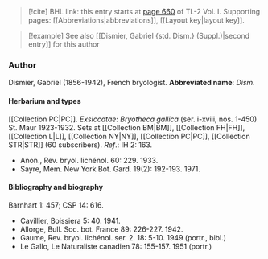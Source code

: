 > [!cite] BHL link: this entry starts at [page 660](https://www.biodiversitylibrary.org/page/33120791) of TL-2 Vol. I.
> Supporting pages: [[Abbreviations|abbreviations]], [[Layout key|layout key]].

> [!example] See also [[Dismier, Gabriel {std. Dism.} (Suppl.)|second entry]] for this author

### Author

Dismier, Gabriel (1856-1942), French bryologist. 
**Abbreviated name**: *Dism.*

#### Herbarium and types

[[Collection PC|PC]].
*Exsiccatae*: *Bryotheca gallica* (ser. i-xviii, nos. 1-450) St. Maur 1923-1932. Sets at [[Collection BM|BM]], [[Collection FH|FH]], [[Collection L|L]], [[Collection NY|NY]], [[Collection PC|PC]], [[Collection STR|STR]] (60 subscribers).
*Ref*.: IH 2: 163.
- Anon., Rev. bryol. lichénol. 60: 229. 1933.
- Sayre, Mem. New York Bot. Gard. 19(2): 192-193. 1971.

#### Bibliography and biography

Barnhart 1: 457; CSP 14: 616.
- Cavillier, Boissiera 5: 40. 1941.
- Allorge, Bull. Soc. bot. France 89: 226-227. 1942.
- Gaume, Rev. bryol. lichénol. ser. 2. 18: 5-10. 1949 (portr., bibl.)
- Le Gallo, Le Naturaliste canadien 78: 155-157. 1951 (portr.)

